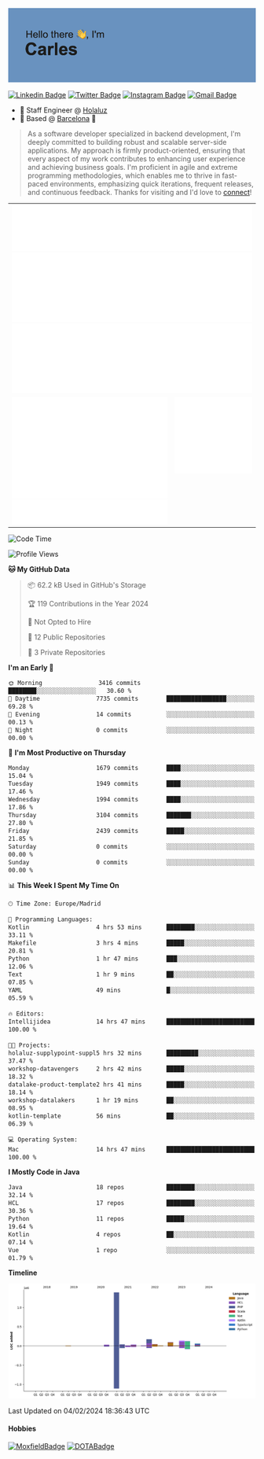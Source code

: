 <img src="header.png" alt="header">

[![Linkedin Badge](https://img.shields.io/badge/-cdespona-blue?style=flat&logo=Linkedin&logoColor=white&link=https://www.linkedin.com/in/carles-david-espona-casas-56219b11/)](https://www.linkedin.com/in/carles-david-espona-casas-56219b11/)
[![Twitter Badge](https://img.shields.io/badge/-@__cdespona-1ca0f1?style=flat&labelColor=1ca0f1&logo=twitter&logoColor=white&link=https://twitter.com/CDEspona)](https://twitter.com/CDEspona)
[![Instagram Badge](https://img.shields.io/badge/-@__cdespona-purple?style=flat&logo=instagram&logoColor=white&link=https://www.instagram.com/cdespona/)](https://www.instagram.com/cdespona/)
[![Gmail Badge](https://img.shields.io/badge/-cdespona-c14438?style=flat&logo=Gmail&logoColor=white&link=mailto:cdespona@gmail.com)](mailto:cdespona@gmail.com)

* 🔭 Staff Engineer @ [Holaluz](https://holaluz.com)
* 🏡 Based @ [Barcelona](https://www.google.es/maps/place/Barcelona) 💜

> As a software developer specialized in backend development, I'm deeply committed to building robust and scalable server-side applications. My approach is firmly product-oriented, ensuring that every aspect of my work contributes to enhancing user experience and achieving business goals. I'm proficient in agile and extreme programming methodologies, which enables me to thrive in fast-paced environments, emphasizing quick iterations, frequent releases, and continuous feedback. Thanks for visiting and I'd love to [connect](https://www.linkedin.com/in/carles-david-espona-casas-56219b11/)!

<table style="border-collapse: collapse; border: none;"> 
  <tbody>
  <tr style="border: none;">
    <td colspan="2" style="border: none; vertical-align: top;">
      <img src="summary.svg" alt="summary">
      <img src="activity-community.svg" alt="act-comm">
      <img src="repositories.svg" alt="repo">
    </td>
  </tr>
  <tr>
    <td style="border: none; vertical-align: top;">
      <img src="metrics.plugin.isocalendar.fullyear.svg" alt="calendar">
      <img src="topics.svg" alt="topics">
    </td>
    <td style="border: none; vertical-align: top;">
      <img src="achievements.svg" alt="achievements">
    </td>
  </tr>
  </tbody>
</table>

<!--START_SECTION:waka-->
![Code Time](http://img.shields.io/badge/Code%20Time-19%20hrs%2024%20mins-blue)

![Profile Views](http://img.shields.io/badge/Profile%20Views-47-blue)

**🐱 My GitHub Data** 

> 📦 62.2 kB Used in GitHub's Storage 
 > 
> 🏆 119 Contributions in the Year 2024
 > 
> 🚫 Not Opted to Hire
 > 
> 📜 12 Public Repositories 
 > 
> 🔑 3 Private Repositories 
 > 
**I'm an Early 🐤** 

```text
🌞 Morning                3416 commits        ████████░░░░░░░░░░░░░░░░░   30.60 % 
🌆 Daytime                7735 commits        █████████████████░░░░░░░░   69.28 % 
🌃 Evening                14 commits          ░░░░░░░░░░░░░░░░░░░░░░░░░   00.13 % 
🌙 Night                  0 commits           ░░░░░░░░░░░░░░░░░░░░░░░░░   00.00 % 
```
📅 **I'm Most Productive on Thursday** 

```text
Monday                   1679 commits        ████░░░░░░░░░░░░░░░░░░░░░   15.04 % 
Tuesday                  1949 commits        ████░░░░░░░░░░░░░░░░░░░░░   17.46 % 
Wednesday                1994 commits        ████░░░░░░░░░░░░░░░░░░░░░   17.86 % 
Thursday                 3104 commits        ███████░░░░░░░░░░░░░░░░░░   27.80 % 
Friday                   2439 commits        █████░░░░░░░░░░░░░░░░░░░░   21.85 % 
Saturday                 0 commits           ░░░░░░░░░░░░░░░░░░░░░░░░░   00.00 % 
Sunday                   0 commits           ░░░░░░░░░░░░░░░░░░░░░░░░░   00.00 % 
```


📊 **This Week I Spent My Time On** 

```text
🕑︎ Time Zone: Europe/Madrid

💬 Programming Languages: 
Kotlin                   4 hrs 53 mins       ████████░░░░░░░░░░░░░░░░░   33.11 % 
Makefile                 3 hrs 4 mins        █████░░░░░░░░░░░░░░░░░░░░   20.81 % 
Python                   1 hr 47 mins        ███░░░░░░░░░░░░░░░░░░░░░░   12.06 % 
Text                     1 hr 9 mins         ██░░░░░░░░░░░░░░░░░░░░░░░   07.85 % 
YAML                     49 mins             █░░░░░░░░░░░░░░░░░░░░░░░░   05.59 % 

🔥 Editors: 
Intellijidea             14 hrs 47 mins      █████████████████████████   100.00 % 

🐱‍💻 Projects: 
holaluz-supplypoint-suppl5 hrs 32 mins       █████████░░░░░░░░░░░░░░░░   37.47 % 
workshop-datavengers     2 hrs 42 mins       █████░░░░░░░░░░░░░░░░░░░░   18.32 % 
datalake-product-template2 hrs 41 mins       █████░░░░░░░░░░░░░░░░░░░░   18.14 % 
workshop-datalakers      1 hr 19 mins        ██░░░░░░░░░░░░░░░░░░░░░░░   08.95 % 
kotlin-template          56 mins             ██░░░░░░░░░░░░░░░░░░░░░░░   06.39 % 

💻 Operating System: 
Mac                      14 hrs 47 mins      █████████████████████████   100.00 % 
```

**I Mostly Code in Java** 

```text
Java                     18 repos            ████████░░░░░░░░░░░░░░░░░   32.14 % 
HCL                      17 repos            ████████░░░░░░░░░░░░░░░░░   30.36 % 
Python                   11 repos            █████░░░░░░░░░░░░░░░░░░░░   19.64 % 
Kotlin                   4 repos             ██░░░░░░░░░░░░░░░░░░░░░░░   07.14 % 
Vue                      1 repo              ░░░░░░░░░░░░░░░░░░░░░░░░░   01.79 % 
```



**Timeline**

![Lines of Code chart](https://raw.githubusercontent.com/cdespona/cdespona/main/assets/bar_graph.png)


 Last Updated on 04/02/2024 18:36:43 UTC
<!--END_SECTION:waka-->

#### Hobbies
[![MoxfieldBadge](https://img.shields.io/badge/MTG%20Commander-Cdespona-8A2BE2)](https://www.moxfield.com/users/Cdespona)
[![DOTABadge](https://img.shields.io/badge/DOTA2-GRV-red)](https://es.dotabuff.com/players/63807915)
